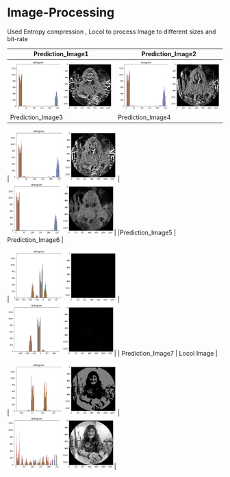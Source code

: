 # Image-Processing
Used Entropy compression , LocoI to process Image to different sizes and bit-rate

| Prediction_Image1       | Prediction_Image2       |
|------------|-------------|
|<img src="i1.png" width="250"> | <img src="i2.png" width="250">|
| Prediction_Image3      | Prediction_Image4      |

|<img src="i3.png" width="250"> | <img src="i4.png" width="250">|
|Prediction_Image5       | Prediction_Image6    |

|<img src="i5.png" width="250"> | <img src="i6.png" width="250">|
| Prediction_Image7       | LocoI Image       |

|<img src="i7.png" width="250"> | <img src="locoI.png" width="250">|





